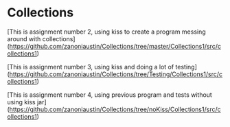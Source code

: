 # Collections

[This is assignment number 2, using kiss to create a program messing around with collections]
(https://github.com/zanoniaustin/Collections/tree/master/Collections1/src/collections1)


[This is assignment number 3, using kiss and doing a lot of testing]
(https://github.com/zanoniaustin/Collections/tree/Testing/Collections1/src/collections1)

[This is assignment number 4, using previous program and tests without using kiss jar]
(https://github.com/zanoniaustin/Collections/tree/noKiss/Collections1/src/collections1)
